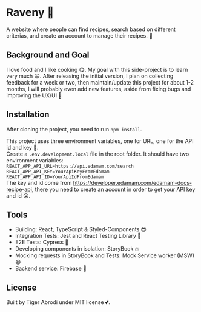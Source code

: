 # Raveny :pizza:

A website where people can find recipes, search based on different criterias, and create an account to manage their recipes. :smiling_face_with_three_hearts:

## Background and Goal

I love food and I like cooking :yum:. My goal with this side-project is to learn very much :smiley:. After releasing the initial version, I plan on collecting feedback for a week or two, then maintain/update this project for about 1-2 months, I will probably even add new features, aside from fixing bugs and improving the UX/UI :tada:

## Installation

After cloning the project, you need to run `npm install`.

This project uses three environment variables, one for URL, one for the API id and key :sparkling_heart:.
<br>
Create a `.env.development.local` file in the root folder.
It should have two environment variables:
<br>
`REACT_APP_API_URL=https://api.edamam.com/search`
<br>
`REACT_APP_API_KEY=YourApiKeyFromEdamam`
<br>
`REACT_APP_API_ID=YourApiIdFromEdamam`
<br>
The key and id come from https://developer.edamam.com/edamam-docs-recipe-api, there you need to create an account in order to get your API key and id :stuck_out_tongue_closed_eyes:.

## Tools

- Building: React, TypeScript & Styled-Components :sunglasses:
- Integration Tests: Jest and React Testing Library :blue_heart:
- E2E Tests: Cypress :metal:
- Developing components in isolation: StoryBook :fire:
- Mocking requests in StoryBook and Tests: Mock Service worker (MSW) :smile:
- Backend service: Firebase :cowboy_hat_face:

## License

Built by Tiger Abrodi under MIT license :two_hearts:.
